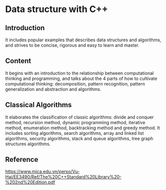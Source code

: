 # Data structure with C++

## Introduction

It includes popular examples that describes data structures and algorithms, 
and strives to be concise, rigorous and easy to learn and master.

## Content

It begins with an introduction to the relationship between computational 
thinking and programming, and talks about the 4 parts of how to cultivate 
computational thinking: decomposition, pattern recognition, pattern 
generalization and abstraction and algorithms.

## Classical Algorithms

It elaborates the classification of classic algorithms: divide and conquer 
method, recursion method, dynamic programming method, iterative method, 
enumeration method, backtracking method and greedy method. It includes 
sorting algorithms, search algorithms, array and linked list algorithms, 
security algorithms, stack and queue algorithms, tree graph structures 
algorithms. 

## Reference

https://www.mica.edu.vn/perso/Vu-Hai/EE3490/Ref/The%20C++Standard%20Library%20-%202nd%20Edition.pdf
